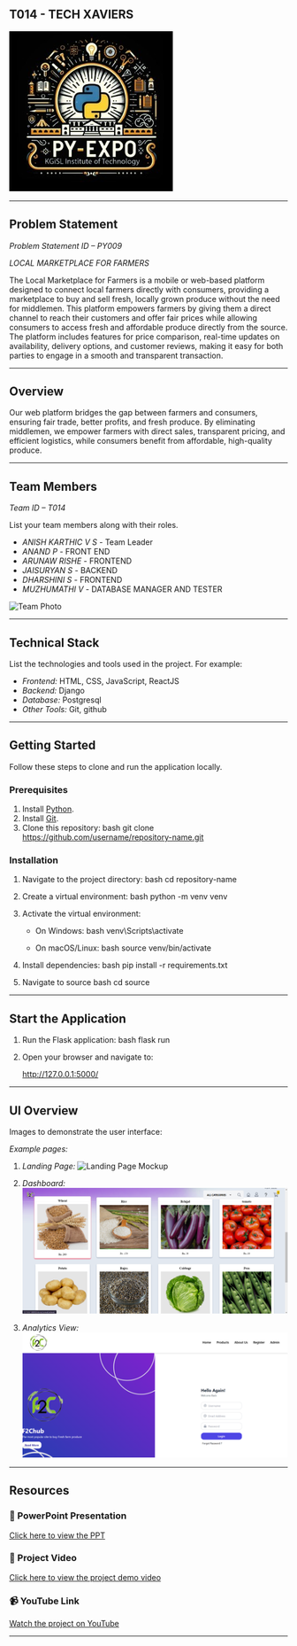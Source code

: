 ## T014 - TECH XAVIERS
![PyExpo Logo](media/pyexpo-logo.png)

---

## Problem Statement

*Problem Statement ID – PY009*

*LOCAL MARKETPLACE FOR FARMERS*

The Local Marketplace for Farmers is a mobile or web-based platform designed to connect local farmers directly with consumers, providing a marketplace to buy and sell fresh, locally grown produce without the need for middlemen. This platform empowers farmers by giving them a direct channel to reach their customers and offer fair prices while allowing consumers to access fresh and affordable produce directly from the source. The platform includes features for price comparison, real-time updates on availability, delivery options, and customer reviews, making it easy for both parties to engage in a smooth and transparent transaction.



---

## Overview

Our web platform bridges the gap between farmers and consumers, ensuring fair trade, better profits, and fresh produce. By eliminating middlemen, we empower farmers with direct sales, transparent pricing, and efficient logistics, while consumers benefit from affordable, high-quality produce.



---

## Team Members

*Team ID – T014*

List your team members along with their roles.

- *ANISH KARTHIC V S* - Team Leader
- *ANAND P* - FRONT END
- *ARUNAW RISHE* - FRONTEND
- *JAISURYAN S* - BACKEND
- *DHARSHINI S* - FRONTEND
- *MUZHUMATHI V* - DATABASE MANAGER AND TESTER

![Team Photo](media/team-photo.png)

---

## Technical Stack

List the technologies and tools used in the project. For example:

- *Frontend:* HTML, CSS, JavaScript, ReactJS
- *Backend:*  Django
- *Database:* Postgresql
- *Other Tools:* Git, github

---

## Getting Started

Follow these steps to clone and run the application locally.

### Prerequisites

1. Install [Python](https://www.python.org/downloads/).
2. Install [Git](https://git-scm.com/).
3. Clone this repository:
   bash
   git clone https://github.com/username/repository-name.git
   

### Installation

1. Navigate to the project directory:
   bash
   cd repository-name
   
2. Create a virtual environment:
   bash
   python -m venv venv
   
3. Activate the virtual environment:
   - On Windows:
     bash
     venv\Scripts\activate
     
   - On macOS/Linux:
     bash
     source venv/bin/activate
     
4. Install dependencies:
   bash
   pip install -r requirements.txt
   
5. Navigate to source
   bash
   cd source
   

---

## Start the Application

1. Run the Flask application:
   bash
   flask run
   
2. Open your browser and navigate to:
   
   http://127.0.0.1:5000/
   

---

## UI Overview

Images to demonstrate the user interface:

*Example pages:*

1. *Landing Page:*
   ![Landing Page Mockup](media/LoadingPage.png)

2. *Dashboard:*
   ![Dashboard Mockup](media/DashBoard.png)

3. *Analytics View:*
   ![Analytics Mockup](media/Analytics.png)

---

## Resources

### 📄 PowerPoint Presentation
[Click here to view the PPT](insert-drive-link-here)

### 🎥 Project Video
[Click here to view the project demo video](insert-drive-link-here)

### 📹 YouTube Link
[Watch the project on YouTube](insert-youtube-link-here)

---
